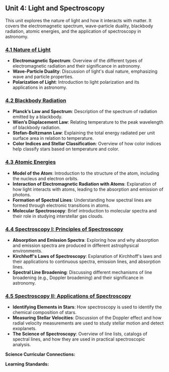 ## Unit 4: Light and Spectroscopy

This unit explores the nature of light and how it interacts with matter. It covers the electromagnetic spectrum, wave-particle duality, blackbody radiation, atomic energies, and the application of spectroscopy in astronomy.

### [4.1 Nature of Light](https://github.com/teaghan/astronomy-12/tree/main/Unit4/4_1_nature_of_light)
- **Electromagnetic Spectrum**: Overview of the different types of electromagnetic radiation and their significance in astronomy.
- **Wave-Particle Duality**: Discussion of light's dual nature, emphasizing wave and particle properties.
- **Polarization of Light**: Introduction to light polarization and its applications in astronomy.

### [4.2 Blackbody Radiation](https://github.com/teaghan/astronomy-12/tree/main/Unit4/4_2_blackbody.ipynb)
- **Planck’s Law and Spectrum**: Description of the spectrum of radiation emitted by a blackbody.
- **Wien’s Displacement Law**: Relating temperature to the peak wavelength of blackbody radiation.
- **Stefan-Boltzmann Law**: Explaining the total energy radiated per unit surface area in relation to temperature.
- **Color Indices and Stellar Classification**: Overview of how color indices help classify stars based on temperature and color.

### [4.3 Atomic Energies](https://github.com/teaghan/astronomy-12/tree/main/Unit4/4_3_atomic_energies.ipynb)
- **Model of the Atom**: Introduction to the structure of the atom, including the nucleus and electron orbits.
- **Interaction of Electromagnetic Radiation with Atoms**: Explanation of how light interacts with atoms, leading to the absorption and emission of photons.
- **Formation of Spectral Lines**: Understanding how spectral lines are formed through electronic transitions in atoms.
- **Molecular Spectroscopy**: Brief introduction to molecular spectra and their role in studying interstellar gas clouds.

### [4.4 Spectroscopy I: Principles of Spectroscopy](https://github.com/teaghan/astronomy-12/tree/main/Unit4/4_4_spectroscopy_1.ipynb)
- **Absorption and Emission Spectra**: Exploring how and why absorption and emission spectra are produced in different astrophysical environments.
- **Kirchhoff's Laws of Spectroscopy**: Explanation of Kirchhoff's laws and their applications to continuous spectra, emission lines, and absorption lines.
- **Spectral Line Broadening**: Discussing different mechanisms of line broadening (e.g., Doppler broadening) and their significance in astronomy.

### [4.5 Spectroscopy II: Applications of Spectroscopy](https://github.com/teaghan/astronomy-12/tree/main/Unit4/4_5_spectroscopy_2.ipynb)
- **Identifying Elements in Stars**: How spectroscopy is used to identify the chemical composition of stars.
- **Measuring Stellar Velocities**: Discussion of the Doppler effect and how radial velocity measurements are used to study stellar motion and detect exoplanets.
- **The Science of Spectroscopy**: Overview of line lists, catalogs of spectral lines, and how they are used in practical spectroscopic analysis.

**Science Curricular Connections:**

**Learning Standards:**